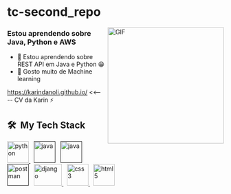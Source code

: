 # tc-second_repo

<!-- ![](https://camo.githubusercontent.com/5ff9182d12e799168a3bb67b88df7388ae08ede3/68747470733a2f2f6d69726f2e6d656469756d2e636f6d2f6d61782f3837352f312a7164415731546a434e353768316c6275757a766368672e676966 "Link to gif")
-->

<img align="right" height="270px" alt="GIF" src="https://camo.githubusercontent.com/5ff9182d12e799168a3bb67b88df7388ae08ede3/68747470733a2f2f6d69726f2e6d656469756d2e636f6d2f6d61782f3837352f312a7164415731546a434e353768316c6275757a766368672e676966" /> 

### Estou aprendendo sobre Java, Python e AWS
- 🔭 Estou aprendendo sobre REST API em Java e Python :grin:
- 🐍 Gosto muito de Machine learning

https://karindanoli.github.io/ <<---- CV da Karin ⚡


<h2> 🛠 &nbsp;My Tech Stack</h2>
<a href="https://www.python.org" target="_blank"> <img src="images/python.svg" alt="python" width="50" height="50" title="Python"/> </a>
&nbsp;
<a href="" target="_blank"> <img src="images/java.svg" alt="java" width="50" height="50" title="java"/></a> 
&nbsp;
<a href="" target="_blank"> <img src="images/javascript.svg" alt="java" width="50" height="50" title="javascript"/></a>
&nbsp;
<a href="" target="_blank"> <img src="images/postman.svg" alt="postman" width="50" height="50" title="postman"/></a> 
&nbsp;
<a href="https://www.djangoproject.com/" target="_blank"> <img src="images/django.svg" alt="django" width="65" height="50" title="Django"/> </a>
&nbsp;
<a href="https://www.w3schools.com/css/" target="_blank"> <img src="images/css3.svg" alt="css3" width="50" height="50" title="CSS"/> </a>
&nbsp;
<a href="https://www.w3.org/html/" target="_blank"> <img src="images/html5.svg" alt="html5" width="50" height="50" title="HTML"/> </a>
